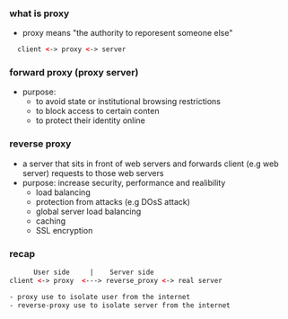 ### what is proxy
- proxy means "the authority to reporesent someone else"

```html
  client <-> proxy <-> server
```

### forward proxy (proxy server)
- purpose:
  + to avoid state or institutional browsing restrictions
  + to block access to certain conten
  + to protect their identity online

### reverse proxy
- a server that sits in front of web servers and forwards client (e.g web server)
requests to those web servers
- purpose: increase security, performance and realibility
  + load balancing
  + protection from attacks (e.g DOsS attack)
  + global server load balancing
  + caching
  + SSL encryption


### recap

```html
      User side     |    Server side
client <-> proxy  <---> reverse_proxy <-> real server
```


```html
- proxy use to isolate user from the internet
- reverse-proxy use to isolate server from the internet
```
